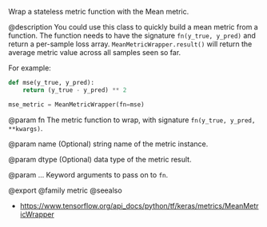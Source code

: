 Wrap a stateless metric function with the Mean metric.

@description
You could use this class to quickly build a mean metric from a function. The
function needs to have the signature `fn(y_true, y_pred)` and return a
per-sample loss array. `MeanMetricWrapper.result()` will return
the average metric value across all samples seen so far.

For example:

```python
def mse(y_true, y_pred):
    return (y_true - y_pred) ** 2

mse_metric = MeanMetricWrapper(fn=mse)
```

@param fn
The metric function to wrap, with signature
`fn(y_true, y_pred, **kwargs)`.

@param name
(Optional) string name of the metric instance.

@param dtype
(Optional) data type of the metric result.

@param ...
Keyword arguments to pass on to `fn`.

@export
@family metric
@seealso
+ <https://www.tensorflow.org/api_docs/python/tf/keras/metrics/MeanMetricWrapper>
